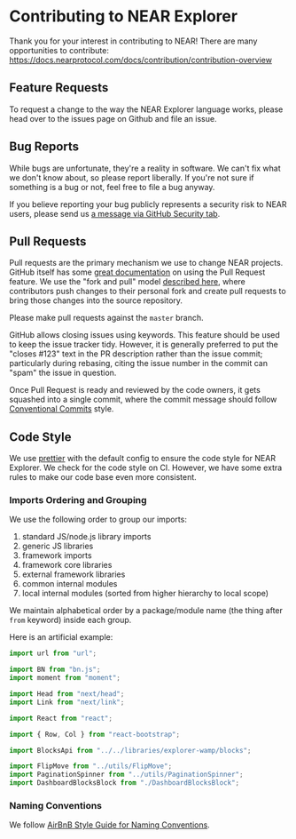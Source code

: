 # Contributing to NEAR Explorer

Thank you for your interest in contributing to NEAR! There are many opportunities to contribute:
https://docs.nearprotocol.com/docs/contribution/contribution-overview

## Feature Requests

To request a change to the way the NEAR Explorer language works, please head over to the issues
page on Github and file an issue.

## Bug Reports

While bugs are unfortunate, they're a reality in software. We can't fix what we don't know about,
so please report liberally. If you're not sure if something is a bug or not, feel free to file a
bug anyway.

If you believe reporting your bug publicly represents a security risk to NEAR users, please send us
[a message via GitHub Security tab](https://github.com/nearprotocol/near-explorer/security/advisories).

## Pull Requests

Pull requests are the primary mechanism we use to change NEAR projects. GitHub itself has some
[great documentation](https://help.github.com/articles/about-pull-requests/) on using the Pull
Request feature. We use the "fork and pull" model
[described here](https://help.github.com/en/github/collaborating-with-issues-and-pull-requests/about-collaborative-development-models),
where contributors push changes to their personal fork and create pull requests to bring those
changes into the source repository.

Please make pull requests against the `master` branch.

GitHub allows closing issues using keywords. This feature should be used to keep the issue tracker
tidy. However, it is generally preferred to put the "closes #123" text in the PR description
rather than the issue commit; particularly during rebasing, citing the issue number in the commit
can "spam" the issue in question.

Once Pull Request is ready and reviewed by the code owners, it gets squashed into a single commit,
where the commit message should follow
[Conventional Commits](https://commonwealth.im/near/proposal/discussion/264-the-commit-template)
style.

## Code Style

We use [prettier](https://prettier.io/) with the default config to ensure the code style for NEAR Explorer. We check for the code style on CI. However, we have some extra rules to make our code base even more consistent.

### Imports Ordering and Grouping

We use the following order to group our imports:

1. standard JS/node.js library imports
2. generic JS libraries
3. framework imports
4. framework core libraries
5. external framework libraries
6. common internal modules
7. local internal modules (sorted from higher hierarchy to local scope)

We maintain alphabetical order by a package/module name (the thing after `from` keyword) inside each group.

Here is an artificial example:

```javascript
import url from "url";

import BN from "bn.js";
import moment from "moment";

import Head from "next/head";
import Link from "next/link";

import React from "react";

import { Row, Col } from "react-bootstrap";

import BlocksApi from "../../libraries/explorer-wamp/blocks";

import FlipMove from "../utils/FlipMove";
import PaginationSpinner from "../utils/PaginationSpinner";
import DashboardBlocksBlock from "./DashboardBlocksBlock";
```

### Naming Conventions

We follow [AirBnB Style Guide for Naming Conventions](https://github.com/airbnb/javascript#naming-conventions).
